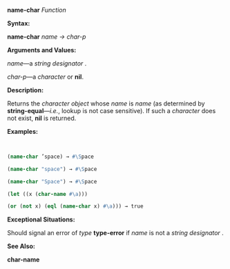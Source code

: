 **name-char** *Function* 



**Syntax:** 



**name-char** *name → char-p* 



**Arguments and Values:** 



*name*—a *string designator* . 



*char-p*—a *character* or **nil**. 



**Description:** 



Returns the *character object* whose *name* is *name* (as determined by **string-equal**—*i.e.*, lookup is not case sensitive). If such a *character* does not exist, **nil** is returned. 



**Examples:**
```lisp
 

(name-char ’space) → #\Space 

(name-char "space") → #\Space 

(name-char "Space") → #\Space 

(let ((x (char-name #\a))) 

(or (not x) (eql (name-char x) #\a))) → true 


```
**Exceptional Situations:** 



Should signal an error of *type* **type-error** if *name* is not a *string designator* . 



**See Also:** 



**char-name** 







 



 






